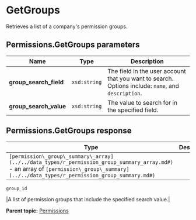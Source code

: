# GetGroups

Retrieves a list of a company's permission groups.

## Permissions.GetGroups parameters

|Name|Type|Description|
|----|----|-----------|
| **group\_search\_field** | `xsd:string` |The field in the user account that you want to search. Options include: `name`, and `description`.|
| **group\_search\_value** | `xsd:string` |The value to search for in the specified field.|

## Permissions.GetGroups response

|Type|Description|
|----|-----------|
| `[permission\_group\_summary\_array](../../data_types/r_permission_group_summary_array.md#)` - an array of `[permission\_group\_summary](../../data_types/r_permission_group_summary.md#)` 

 `group_id` 

 |A list of permission groups that include the specified search value.|

**Parent topic:** [Permissions](../../methods/permissions/r_methods_permissions.md)

